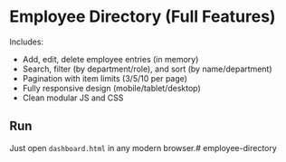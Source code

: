 # Employee Directory (Full Features)

Includes:

- Add, edit, delete employee entries (in memory)
- Search, filter (by department/role), and sort (by name/department)
- Pagination with item limits (3/5/10 per page)
- Fully responsive design (mobile/tablet/desktop)
- Clean modular JS and CSS

## Run

Just open `dashboard.html` in any modern browser.#   e m p l o y e e - d i r e c t o r y  
 